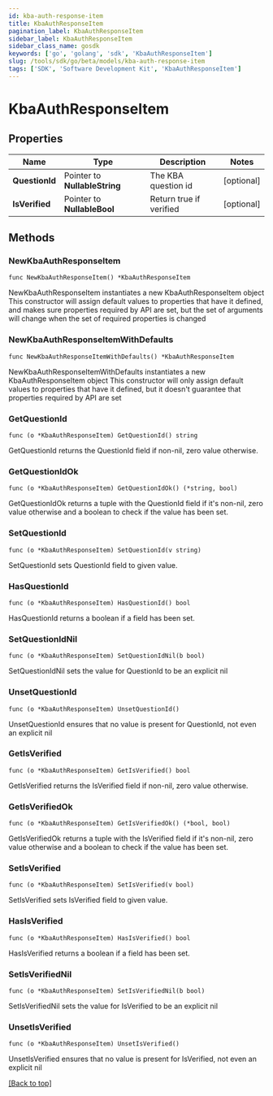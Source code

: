 ```yaml
---
id: kba-auth-response-item
title: KbaAuthResponseItem
pagination_label: KbaAuthResponseItem
sidebar_label: KbaAuthResponseItem
sidebar_class_name: gosdk
keywords: ['go', 'golang', 'sdk', 'KbaAuthResponseItem'] 
slug: /tools/sdk/go/beta/models/kba-auth-response-item
tags: ['SDK', 'Software Development Kit', 'KbaAuthResponseItem']
---
```


# KbaAuthResponseItem

## Properties

Name | Type | Description | Notes
------------ | ------------- | ------------- | -------------
**QuestionId** |  Pointer to **NullableString** | The KBA question id | [optional] 
**IsVerified** |  Pointer to **NullableBool** | Return true if verified | [optional] 

## Methods

### NewKbaAuthResponseItem

`func NewKbaAuthResponseItem() *KbaAuthResponseItem`

NewKbaAuthResponseItem instantiates a new KbaAuthResponseItem object
This constructor will assign default values to properties that have it defined,
and makes sure properties required by API are set, but the set of arguments
will change when the set of required properties is changed

### NewKbaAuthResponseItemWithDefaults

`func NewKbaAuthResponseItemWithDefaults() *KbaAuthResponseItem`

NewKbaAuthResponseItemWithDefaults instantiates a new KbaAuthResponseItem object
This constructor will only assign default values to properties that have it defined,
but it doesn't guarantee that properties required by API are set

### GetQuestionId

`func (o *KbaAuthResponseItem) GetQuestionId() string`

GetQuestionId returns the QuestionId field if non-nil, zero value otherwise.

### GetQuestionIdOk

`func (o *KbaAuthResponseItem) GetQuestionIdOk() (*string, bool)`

GetQuestionIdOk returns a tuple with the QuestionId field if it's non-nil, zero value otherwise
and a boolean to check if the value has been set.

### SetQuestionId

`func (o *KbaAuthResponseItem) SetQuestionId(v string)`

SetQuestionId sets QuestionId field to given value.

### HasQuestionId

`func (o *KbaAuthResponseItem) HasQuestionId() bool`

HasQuestionId returns a boolean if a field has been set.

### SetQuestionIdNil

`func (o *KbaAuthResponseItem) SetQuestionIdNil(b bool)`

 SetQuestionIdNil sets the value for QuestionId to be an explicit nil

### UnsetQuestionId
`func (o *KbaAuthResponseItem) UnsetQuestionId()`

UnsetQuestionId ensures that no value is present for QuestionId, not even an explicit nil
### GetIsVerified

`func (o *KbaAuthResponseItem) GetIsVerified() bool`

GetIsVerified returns the IsVerified field if non-nil, zero value otherwise.

### GetIsVerifiedOk

`func (o *KbaAuthResponseItem) GetIsVerifiedOk() (*bool, bool)`

GetIsVerifiedOk returns a tuple with the IsVerified field if it's non-nil, zero value otherwise
and a boolean to check if the value has been set.

### SetIsVerified

`func (o *KbaAuthResponseItem) SetIsVerified(v bool)`

SetIsVerified sets IsVerified field to given value.

### HasIsVerified

`func (o *KbaAuthResponseItem) HasIsVerified() bool`

HasIsVerified returns a boolean if a field has been set.

### SetIsVerifiedNil

`func (o *KbaAuthResponseItem) SetIsVerifiedNil(b bool)`

 SetIsVerifiedNil sets the value for IsVerified to be an explicit nil

### UnsetIsVerified
`func (o *KbaAuthResponseItem) UnsetIsVerified()`

UnsetIsVerified ensures that no value is present for IsVerified, not even an explicit nil

[[Back to top]](#) 


